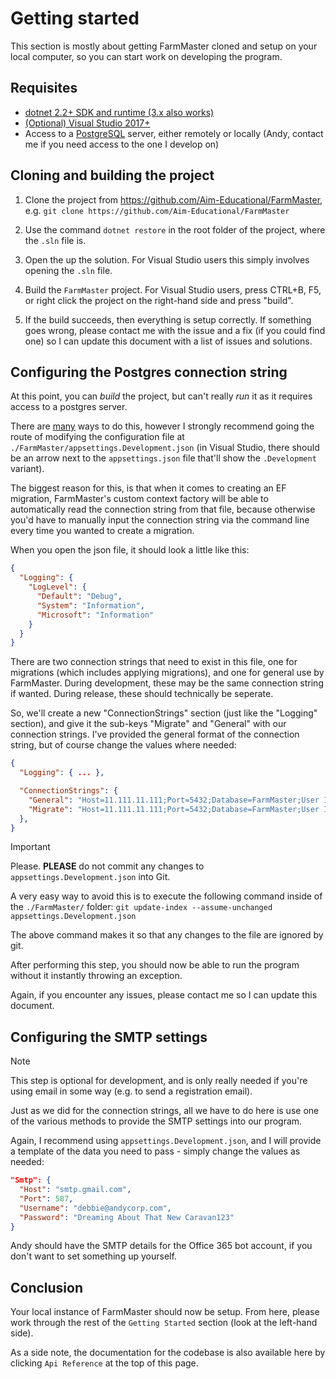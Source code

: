 # Getting started

This section is mostly about getting FarmMaster cloned and setup on your local computer, so you can start
work on developing the program.

## Requisites

* [dotnet 2.2+ SDK and runtime (3.x also works)](https://dotnet.microsoft.com/download)
* [(Optional) Visual Studio 2017+](https://visualstudio.microsoft.com/)
* Access to a [PostgreSQL](https://www.postgresql.org/) server, either remotely or locally (Andy, contact me if you need access to the one I develop on)

## Cloning and building the project

1. Clone the project from https://github.com/Aim-Educational/FarmMaster, e.g. `git clone https://github.com/Aim-Educational/FarmMaster`

2. Use the command `dotnet restore` in the root folder of the project, where the `.sln` file is.

3. Open the up the solution. For Visual Studio users this simply involves opening the `.sln` file.

4. Build the `FarmMaster` project. For Visual Studio users, press CTRL+B, F5, or right click the project on the right-hand side and press "build".

5. If the build succeeds, then everything is setup correctly. If something goes wrong, please contact me with the issue and a fix (if you could find one) so I can
   update this document with a list of issues and solutions.

## Configuring the Postgres connection string

At this point, you can *build* the project, but can't really *run* it as it requires access to a postgres server.

There are [many](https://docs.microsoft.com/en-us/aspnet/core/fundamentals/configuration/?view=aspnetcore-3.1#default-configuration) ways to do this,
however I strongly recommend going the route of modifying the configuration file at `./FarmMaster/appsettings.Development.json` (in Visual Studio,
there should be an arrow next to the `appsettings.json` file that'll show the `.Development` variant).

The biggest reason for this, is that when it comes to creating an EF migration, FarmMaster's custom context factory will be able to automatically
read the connection string from that file, because otherwise you'd have to manually input the connection string via the command line every time you
wanted to create a migration.

When you open the json file, it should look a little like this:

```json
{
  "Logging": {
    "LogLevel": {
      "Default": "Debug",
      "System": "Information",
      "Microsoft": "Information"
    }
  }
}
```

There are two connection strings that need to exist in this file, one for migrations (which includes applying migrations), and one for general use by
FarmMaster. During development, these may be the same connection string if wanted. During release, these should technically be seperate.

So, we'll create a new "ConnectionStrings" section (just like the "Logging" section), and give it the sub-keys "Migrate" and "General" with our
connection strings. I've provided the general format of the connection string, but of course change the values where needed:

```json
{
  "Logging": { ... },

  "ConnectionStrings": {
    "General": "Host=11.111.11.111;Port=5432;Database=FarmMaster;User Id=farmmaster;Password=AndySmells", // pls no kick me out.
    "Migrate": "Host=11.111.11.111;Port=5432;Database=FarmMaster;User Id=migrator;Password=DebbieAlsoSmells"
  },
}
```

> [!IMPORTANT]
> Please. **PLEASE** do not commit any changes to `appsettings.Development.json` into Git.
>
> A very easy way to avoid this is to execute the following command inside of the `./FarmMaster/` folder:
> `git update-index --assume-unchanged appsettings.Development.json`
>
> The above command makes it so that any changes to the file are ignored by git.

After performing this step, you should now be able to run the program without it instantly throwing an exception.

Again, if you encounter any issues, please contact me so I can update this document.

## Configuring the SMTP settings

> [!NOTE]
> This step is optional for development, and is only really needed if you're using email in some way (e.g. to send a registration email).

Just as we did for the connection strings, all we have to do here is use one of the various methods to provide the SMTP settings into our
program.

Again, I recommend using `appsettings.Development.json`, and I will provide a template of the data you need to pass - simply change the values
as needed:

```json
"Smtp": {
  "Host": "smtp.gmail.com",
  "Port": 587,
  "Username": "debbie@andycorp.com",
  "Password": "Dreaming About That New Caravan123"
}
```

Andy should have the SMTP details for the Office 365 bot account, if you don't want to set something up yourself.

## Conclusion

Your local instance of FarmMaster should now be setup. From here, please work through the rest of the `Getting Started` section (look at the left-hand side).

As a side note, the documentation for the codebase is also available here by clicking `Api Reference` at the top of this page.
